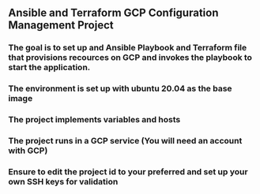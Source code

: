 ## Ansible and Terraform GCP Configuration Management Project

### The goal is to set up and Ansible Playbook and Terraform file that provisions recources on GCP and invokes the playbook to start the application.
### The environment is set up with ubuntu 20.04 as the base image
### The project implements variables and hosts
### The project runs in a GCP service (You will need an account with GCP)
### Ensure to edit the project id to your preferred and set up your own SSH keys for validation